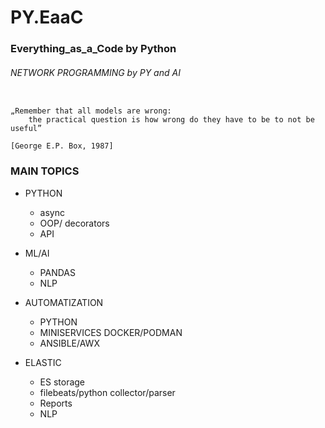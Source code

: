 # PY.EaaC


<h3> Everything_as_a_Code by Python </h3>
<h6> NETWORK PROGRAMMING by PY and AI </h6>
  
  ```

 „Remember that all models are wrong:
      the practical question is how wrong do they have to be to not be useful”

  [George E.P. Box, 1987]

  ```





### MAIN TOPICS

- PYTHON
  - async
  - OOP/ decorators
  - API
 
- ML/AI
  - PANDAS
  - NLP
  
 - AUTOMATIZATION
   - PYTHON
   - MINISERVICES DOCKER/PODMAN
   - ANSIBLE/AWX
  
  - ELASTIC
    - ES storage
    - filebeats/python collector/parser
    - Reports
    - NLP
